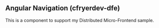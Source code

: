 ## Angular Navigation (cfryerdev-dfe)
This is a component to support my Distributed Micro-Frontend sample.
